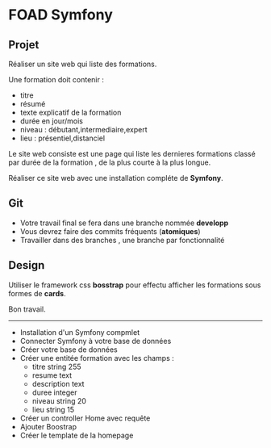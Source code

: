 # FOAD Symfony

## Projet

Réaliser un site web qui liste des formations.

Une formation doit contenir :
- titre
- résumé
- texte explicatif de la formation
- durée en jour/mois
- niveau : débutant,intermediaire,expert
- lieu : présentiel,distanciel

Le site web consiste est une page qui liste les dernieres formations classé par durée de la formation , de la plus courte à la plus longue.

Réaliser ce site web avec une installation compléte de **Symfony**.

## Git

- Votre travail final se fera dans une branche nommée **developp**
- Vous devrez faire des commits fréquents (**atomiques**) 
- Travailler dans des branches , une branche par fonctionnalité

## Design

Utiliser le framework css **bosstrap** pour effectu afficher les formations sous formes de **cards**.

Bon travail.

---

- Installation d'un Symfony compmlet
- Connecter Symfony à votre base de données
- Créer votre base de données
- Créer une entitée formation avec les champs :
    - titre string 255
    - resume text
    - description text
    - duree integer
    - niveau string 20
    - lieu string 15
- Créer un controller Home avec requête
- Ajouter Boostrap
- Créer le template de la homepage